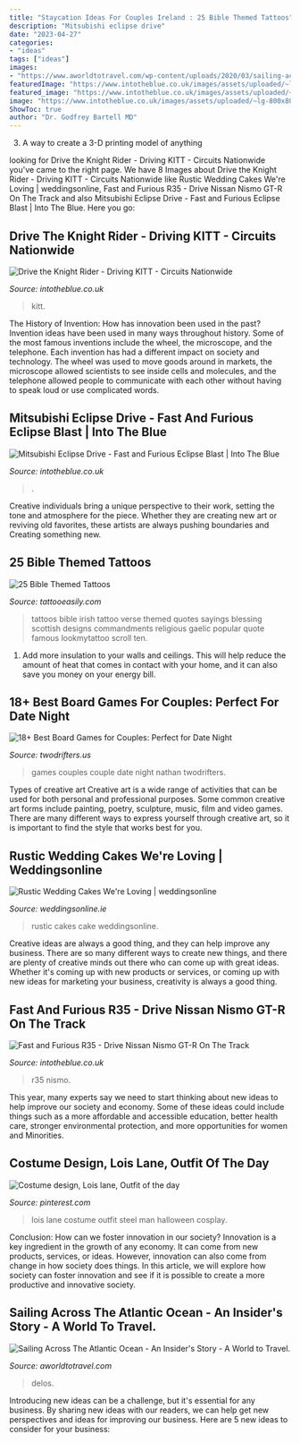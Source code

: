 ```yaml
---
title: "Staycation Ideas For Couples Ireland : 25 Bible Themed Tattoos"
description: "Mitsubishi eclipse drive"
date: "2023-04-27"
categories:
- "ideas"
tags: ["ideas"]
images:
- "https://www.aworldtotravel.com/wp-content/uploads/2020/03/sailing-across-the-atlantic-ocean-on-sv-delos.jpg"
featuredImage: "https://www.intotheblue.co.uk/images/assets/uploaded/~lg-800x800/~lg-crop-Car-Chase-Heroes-Eclipse-front.jpg"
featured_image: "https://www.intotheblue.co.uk/images/assets/uploaded/~lg-800x800/~lg-crop-Car-Chase-Heroes---Knight-Rider-steering-wheel.jpg"
image: "https://www.intotheblue.co.uk/images/assets/uploaded/~lg-800x800/~lg-crop-Car-Chase-Heroes-Nissan-GTR-side-on-blue-sky.jpg"
ShowToc: true
author: "Dr. Godfrey Bartell MD"
---
```



3. A way to create a 3-D printing model of anything 

	

		
looking for Drive the Knight Rider - Driving KITT - Circuits Nationwide you've came to the right page. We have 8 Images about Drive the Knight Rider - Driving KITT - Circuits Nationwide like Rustic Wedding Cakes We&#039;re Loving | weddingsonline, Fast and Furious R35 - Drive Nissan Nismo GT-R On The Track and also Mitsubishi Eclipse Drive - Fast and Furious Eclipse Blast | Into The Blue. Here you go:
		
    
## Drive The Knight Rider - Driving KITT - Circuits Nationwide

<img loading=lazy src="https://www.intotheblue.co.uk/images/assets/uploaded/~lg-800x800/~lg-crop-Car-Chase-Heroes---Knight-Rider-steering-wheel.jpg" onerror="this.onerror=null;this.src='https://tse2.mm.bing.net/th?id=OIP.UTEPKzXAbfgzlkjw6wHD2AHaHa&amp;pid=15.1';" alt="Drive the Knight Rider - Driving KITT - Circuits Nationwide">

_Source: intotheblue.co.uk_

>kitt. 

	

The History of Invention: How has innovation been used in the past?
Invention ideas have been used in many ways throughout history. Some of the most famous inventions include the wheel, the microscope, and the telephone. Each invention has had a different impact on society and technology. The wheel was used to move goods around in markets, the microscope allowed scientists to see inside cells and molecules, and the telephone allowed people to communicate with each other without having to speak loud or use complicated words.

    
## Mitsubishi Eclipse Drive - Fast And Furious Eclipse Blast | Into The Blue

<img loading=lazy src="https://www.intotheblue.co.uk/images/assets/uploaded/~lg-800x800/~lg-crop-Car-Chase-Heroes-Eclipse-front.jpg" onerror="this.onerror=null;this.src='https://tse2.mm.bing.net/th?id=OIP.iUCnxPn1RPlxY8Ss9yC-7AHaHa&amp;pid=15.1';" alt="Mitsubishi Eclipse Drive - Fast and Furious Eclipse Blast | Into The Blue">

_Source: intotheblue.co.uk_

>. 

	

Creative individuals bring a unique perspective to their work, setting the tone and atmosphere for the piece. Whether they are creating new art or reviving old favorites, these artists are always pushing boundaries and Creating something new.

    
## 25 Bible Themed Tattoos

<img loading=lazy src="http://www.tattooeasily.com/wp-content/uploads/2013/08/bible-themed-tattoo-16.jpeg" onerror="this.onerror=null;this.src='https://tse2.mm.bing.net/th?id=OIP.1_byOOzPf24Oov5rsuzKVwHaJ3&amp;pid=15.1';" alt="25 Bible Themed Tattoos">

_Source: tattooeasily.com_

>tattoos bible irish tattoo verse themed quotes sayings blessing scottish designs commandments religious gaelic popular quote famous lookmytattoo scroll ten. 

	

1. Add more insulation to your walls and ceilings. This will help reduce the amount of heat that comes in contact with your home, and it can also save you money on your energy bill.

    
## 18+ Best Board Games For Couples: Perfect For Date Night

<img loading=lazy src="https://twodrifters.us/wp-content/uploads/2018/12/board-games-for-couples-1.png" onerror="this.onerror=null;this.src='https://tse4.mm.bing.net/th?id=OIP.UKaLVi3cD5YTiZE5rhL91AHaO0&amp;pid=15.1';" alt="18+ Best Board Games for Couples: Perfect for Date Night">

_Source: twodrifters.us_

>games couples couple date night nathan twodrifters. 

	

Types of creative art
Creative art is a wide range of activities that can be used for both personal and professional purposes. Some common creative art forms include painting, poetry, sculpture, music, film and video games. There are many different ways to express yourself through creative art, so it is important to find the style that works best for you.

    
## Rustic Wedding Cakes We&#039;re Loving | Weddingsonline

<img loading=lazy src="https://cdn.weddingsonline.ie/blog/wp-content/uploads/2019/07/cakerise-rustic-wedding-cakes.jpg" onerror="this.onerror=null;this.src='https://tse4.mm.bing.net/th?id=OIP.I5Jbgs5I7-1nzPzVs3PYKAHaJ4&amp;pid=15.1';" alt="Rustic Wedding Cakes We&#039;re Loving | weddingsonline">

_Source: weddingsonline.ie_

>rustic cakes cake weddingsonline. 

	

Creative ideas are always a good thing, and they can help improve any business. There are so many different ways to create new things, and there are plenty of creative minds out there who can come up with great ideas. Whether it's coming up with new products or services, or coming up with new ideas for marketing your business, creativity is always a good thing.

    
## Fast And Furious R35 - Drive Nissan Nismo GT-R On The Track

<img loading=lazy src="https://www.intotheblue.co.uk/images/assets/uploaded/~lg-800x800/~lg-crop-Car-Chase-Heroes-Nissan-GTR-side-on-blue-sky.jpg" onerror="this.onerror=null;this.src='https://tse1.mm.bing.net/th?id=OIP.qBlz5CAiROQIEB3H_QeZJgHaHa&amp;pid=15.1';" alt="Fast and Furious R35 - Drive Nissan Nismo GT-R On The Track">

_Source: intotheblue.co.uk_

>r35 nismo. 

	

This year, many experts say we need to start thinking about new ideas to help improve our society and economy. Some of these ideas could include things such as a more affordable and accessible education, better health care, stronger environmental protection, and more opportunities for women and Minorities.

    
## Costume Design, Lois Lane, Outfit Of The Day

<img loading=lazy src="https://i.pinimg.com/736x/1f/42/e3/1f42e3938c0aa294143b8aff460f6dff--lois-lane-costume-halloween-ideas.jpg" onerror="this.onerror=null;this.src='https://tse2.mm.bing.net/th?id=OIP.0FTwmzDX7gpOrG39yjxEOAHaJ3&amp;pid=15.1';" alt="Costume design, Lois lane, Outfit of the day">

_Source: pinterest.com_

>lois lane costume outfit steel man halloween cosplay. 

	

Conclusion: How can we foster innovation in our society?
Innovation is a key ingredient in the growth of any economy. It can come from new products, services, or ideas. However, innovation can also come from change in how society does things. In this article, we will explore how society can foster innovation and see if it is possible to create a more productive and innovative society.

    
## Sailing Across The Atlantic Ocean - An Insider&#039;s Story - A World To Travel.

<img loading=lazy src="https://www.aworldtotravel.com/wp-content/uploads/2020/03/sailing-across-the-atlantic-ocean-on-sv-delos.jpg" onerror="this.onerror=null;this.src='https://tse2.mm.bing.net/th?id=OIP.PFJJjf7-Eruu5AT9frtmXwHaLH&amp;pid=15.1';" alt="Sailing Across The Atlantic Ocean - An Insider&#039;s Story - A World to Travel.">

_Source: aworldtotravel.com_

>delos. 

	

Introducing new ideas can be a challenge, but it's essential for any business. By sharing new ideas with our readers, we can help get new perspectives and ideas for improving our business. Here are 5 new ideas to consider for your business: 

